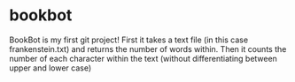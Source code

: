 # bookbot
BookBot is my first git project!
First it takes a text file (in this case frankenstein.txt) and returns the number of words within.
Then it counts the number of each character within the text (without differentiating between upper and lower case)
